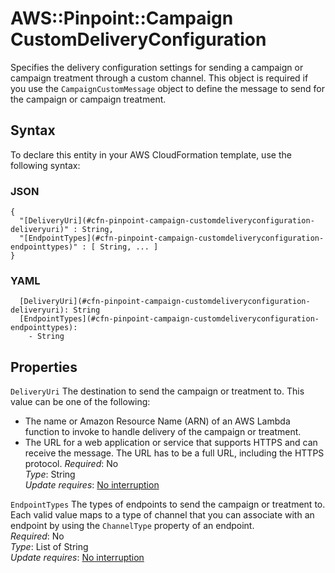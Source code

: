 # AWS::Pinpoint::Campaign CustomDeliveryConfiguration<a name="aws-properties-pinpoint-campaign-customdeliveryconfiguration"></a>

Specifies the delivery configuration settings for sending a campaign or campaign treatment through a custom channel\. This object is required if you use the `CampaignCustomMessage` object to define the message to send for the campaign or campaign treatment\.

## Syntax<a name="aws-properties-pinpoint-campaign-customdeliveryconfiguration-syntax"></a>

To declare this entity in your AWS CloudFormation template, use the following syntax:

### JSON<a name="aws-properties-pinpoint-campaign-customdeliveryconfiguration-syntax.json"></a>

```
{
  "[DeliveryUri](#cfn-pinpoint-campaign-customdeliveryconfiguration-deliveryuri)" : String,
  "[EndpointTypes](#cfn-pinpoint-campaign-customdeliveryconfiguration-endpointtypes)" : [ String, ... ]
}
```

### YAML<a name="aws-properties-pinpoint-campaign-customdeliveryconfiguration-syntax.yaml"></a>

```
  [DeliveryUri](#cfn-pinpoint-campaign-customdeliveryconfiguration-deliveryuri): String
  [EndpointTypes](#cfn-pinpoint-campaign-customdeliveryconfiguration-endpointtypes):
    - String
```

## Properties<a name="aws-properties-pinpoint-campaign-customdeliveryconfiguration-properties"></a>

`DeliveryUri` <a name="cfn-pinpoint-campaign-customdeliveryconfiguration-deliveryuri"></a>
The destination to send the campaign or treatment to\. This value can be one of the following:

- The name or Amazon Resource Name \(ARN\) of an AWS Lambda function to invoke to handle delivery of the campaign or treatment\.
- The URL for a web application or service that supports HTTPS and can receive the message\. The URL has to be a full URL, including the HTTPS protocol\.
  _Required_: No  
  _Type_: String  
  _Update requires_: [No interruption](https://docs.aws.amazon.com/AWSCloudFormation/latest/UserGuide/using-cfn-updating-stacks-update-behaviors.html#update-no-interrupt)

`EndpointTypes` <a name="cfn-pinpoint-campaign-customdeliveryconfiguration-endpointtypes"></a>
The types of endpoints to send the campaign or treatment to\. Each valid value maps to a type of channel that you can associate with an endpoint by using the `ChannelType` property of an endpoint\.  
_Required_: No  
_Type_: List of String  
_Update requires_: [No interruption](https://docs.aws.amazon.com/AWSCloudFormation/latest/UserGuide/using-cfn-updating-stacks-update-behaviors.html#update-no-interrupt)
